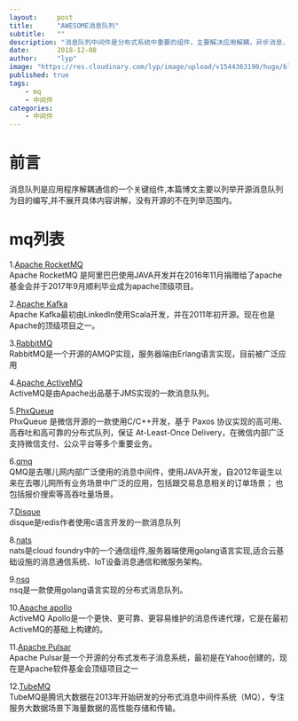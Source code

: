 ```yaml
---
layout:     post 
title:      "AWESOME消息队列"
subtitle:   ""
description: "消息队列中间件是分布式系统中重要的组件，主要解决应用解耦，异步消息，流量削锋等问题，实现高性能，高可用，可伸缩和最终一致性架构。"  
date:       2018-12-08
author:     "lyp"
image: "https://res.cloudinary.com/lyp/image/upload/v1544363190/hugo/blog.github.io/19375a83fc004035fb1102a4551f2287.jpg"
published: true
tags: 
    - mq
    - 中间件
categories: 
    - 中间件
---
```


# 前言
消息队列是应用程序解耦通信的一个关键组件,本篇博文主要以列举开源消息队列为目的编写,并不展开具体内容讲解，没有开源的不在列举范围内。

# mq列表

1.[Apache RocketMQ](https://rocketmq.apache.org)  
Apache RocketMQ 是阿里巴巴使用JAVA开发并在2016年11月捐赠给了apache基金会并于2017年9月顺利毕业成为apache顶级项目。

2.[Apache Kafka](http://kafka.apache.org)  
Apache Kafka最初由LinkedIn使用Scala开发，并在2011年初开源。现在也是Apache的顶级项目之一。

3.[RabbitMQ](http://www.rabbitmq.com/getstarted.html)  
RabbitMQ是一个开源的AMQP实现，服务器端由Erlang语言实现，目前被广泛应用

4.[Apache ActiveMQ](http://activemq.apache.org)  
ActiveMQ是由Apache出品基于JMS实现的一款消息队列。

5.[PhxQueue](https://github.com/Tencent/phxqueue)  
PhxQueue 是微信开源的一款使用C/C++开发，基于 Paxos 协议实现的高可用、高吞吐和高可靠的分布式队列，保证 At-Least-Once Delivery，在微信内部广泛支持微信支付、公众平台等多个重要业务。


6.[qmq](https://github.com/qunarcorp/qmq)  
QMQ是去哪儿网内部广泛使用的消息中间件，使用JAVA开发，自2012年诞生以来在去哪儿网所有业务场景中广泛的应用，包括跟交易息息相关的订单场景； 也包括报价搜索等高吞吐量场景。

7.[Disque](https://github.com/antirez/disque)  
disque是redis作者使用c语言开发的一款消息队列

8.[nats](https://www.nats.io)  
nats是cloud foundry中的一个通信组件,服务器端使用golang语言实现,适合云基础设施的消息通信系统、IoT设备消息通信和微服务架构。

9.[nsq](http://nsq.io/)  
nsq是一款使用golang语言实现的分布式消息队列。

10.[Apache apollo](http://activemq.apache.org/apollo/)  
ActiveMQ Apollo是一个更快、更可靠、更容易维护的消息传递代理，它是在最初ActiveMQ的基础上构建的。

11.[Apache Pulsar](http://pulsar.apache.org)  
Apache Pulsar是一个开源的分布式发布子消息系统，最初是在Yahoo创建的，现在是Apache软件基金会顶级项目之一  

12.[TubeMQ](https://github.com/Tencent/TubeMQ)  
TubeMQ是腾讯大数据在2013年开始研发的分布式消息中间件系统（MQ），专注服务大数据场景下海量数据的高性能存储和传输。
